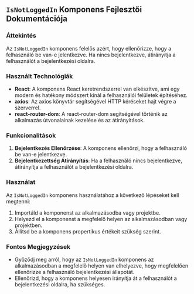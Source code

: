 ## `IsNotLoggedIn` Komponens Fejlesztői Dokumentációja

### Áttekintés

Az `IsNotLoggedIn` komponens felelős azért, hogy ellenőrizze, hogy a felhasználó be van-e jelentkezve. Ha nincs bejelentkezve, átirányítja a felhasználót a bejelentkezési oldalra.

### Használt Technológiák

- **React**: A komponens React keretrendszerrel van elkészítve, ami egy modern és hatékony módszert kínál a felhasználói felületek építéséhez.
- **axios**: Az axios könyvtár segítségével HTTP kéréseket hajt végre a szerverrel.
- **react-router-dom**: A react-router-dom segítségével történik az alkalmazás útvonalainak kezelése és az átirányítások.

### Funkcionalitások

1. **Bejelentkezés Ellenőrzése**: A komponens ellenőrzi, hogy a felhasználó be van-e jelentkezve.
2. **Bejelentkezettség Átirányítás**: Ha a felhasználó nincs bejelentkezve, átirányítja a felhasználót a bejelentkezési oldalra.

### Használat

Az `IsNotLoggedIn` komponens használatához a következő lépéseket kell megtenni:

1. Importáld a komponenst az alkalmazásodba vagy projektbe.
2. Helyezd el a komponenst a megfelelő helyen az alkalmazásodban vagy projektben.
3. Állítsd be a komponens propertikus értékeit szükség szerint.

### Fontos Megjegyzések

- Győződj meg arról, hogy az `IsNotLoggedIn` komponens az alkalmazásodban a megfelelő helyen van elhelyezve, hogy megfelelően ellenőrizze a felhasználó bejelentkezési állapotát.
- Ellenőrizd, hogy a komponens helyesen irányítja át a felhasználót a bejelentkezési oldalra, ha szükséges.